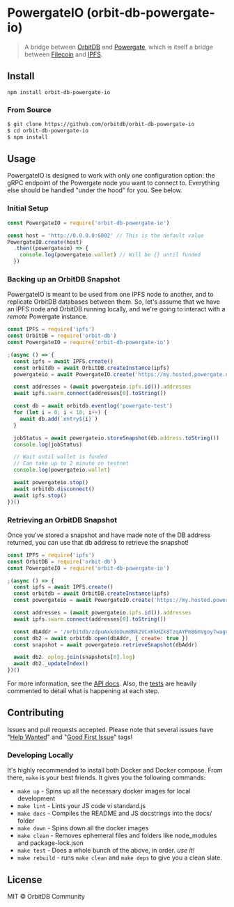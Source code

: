 # PowergateIO (orbit-db-powergate-io)

> A bridge between [OrbitDB](https://github.com/orbitdb/orbit-db) and [Powergate](https://docs.textile.io/powergate/), which is itself a bridge between [Filecoin](https://filecoin.io) and [IPFS](https://ipfs.io/).

## Install

`npm install orbit-db-powergate-io`

### From Source

```bash
$ git clone https://github.com/orbitdb/orbit-db-powergate-io
$ cd orbit-db-powergate-io
$ npm install
```

## Usage

PowergateIO is designed to work with only one configuration option: the gRPC
endpoint of the Powergate node you want to connect to. Everything else should be handled
"under the hood" for you. See below.

### Initial Setup

```JavaScript
const PowergateIO = require('orbit-db-powergate-io')

const host = 'http://0.0.0.0:6002' // This is the default value
PowergateIO.create(host)
  .then((powergateio) => {
    console.log(powergateio.wallet) // Will be {} until funded
  })
```

### Backing up an OrbitDB Snapshot

PowergateIO is meant to be used from one IPFS node to another, and to replicate
OrbitDB databases between them. So, let's assume that we have an IPFS node and
OrbitDB running locally, and we're going to interact with a _remote_ Powergate
instance.

```JavaScript
const IPFS = require('ipfs')
const OrbitDB = require('orbit-db')
const PowergateIO = require('orbit-db-powergate-io')

;(async () => {
  const ipfs = await IPFS.create()
  const orbitdb = await OrbitDB.createInstance(ipfs)
  powergateio = await PowergateIO.create('https://my.hosted.powergate.node')

  const addresses = (await powergateio.ipfs.id()).addresses
  await ipfs.swarm.connect(addresses[0].toString())

  const db = await orbitdb.eventlog('powergate-test')
  for (let i = 0; i < 10; i++) {
    await db.add(`entry${i}`)
  }

  jobStatus = await powergateio.storeSnapshot(db.address.toString())
  console.log(jobStatus)

  // Wait until wallet is funded
  // Can take up to 2 minute on testnet
  console.log(powergateio.wallet)

  await powergateio.stop()
  await orbitdb.disconnect()
  await ipfs.stop()
})()
```

### Retrieving an OrbitDB Snapshot

Once you've stored a snapshot and have made note of the DB address returned,
you can use that db address to retrieve the snapshot!

```JavaScript
const IPFS = require('ipfs')
const OrbitDB = require('orbit-db')
const PowergateIO = require('orbit-db-powergate-io')

;(async () => {
  const ipfs = await IPFS.create()
  const orbitdb = await OrbitDB.createInstance(ipfs)
  const powergateio = await PowergateIO.create('https://my.hosted.powergate.node')

  const addresses = (await powergateio.ipfs.id()).addresses
  await ipfs.swarm.connect(addresses[0].toString())

  const dbAddr = '/orbitdb/zdpuAxkdoDum8Nk2VCxKkHZk8TzqAYPm86mVgoy7wagu2UcZB/powergate-test'
  const db2 = await orbitdb.open(dbAddr, { create: true })
  const snapshot = await powergateio.retrieveSnapshot(dbAddr)

  await db2._oplog.join(snapshots[0].log)
  await db2._updateIndex()
})()
```

For more information, see the [API docs](https://orbitdb.github.io/orbit-db-powergate-io/PowergateIO.html). Also,
the [tests](https://github.com/orbitdb/orbit-db-powergate-io/tree/master/test) are heavily commented to detail
what is happening at each step.

## Contributing

Issues and pull requests accepted. Please note that several issues have "[Help Wanted]"
and "[Good First Issue]" tags!

[Good First Issue]: (https://github.com/orbitdb/orbit-db-powergate-io/issues?q=is%3Aissue+is%3Aopen+label%3A%22good+first+issue%22)
[Help Wanted]: (https://github.com/orbitdb/orbit-db-powergate-io/issues?q=is%3Aissue+is%3Aopen+label%3A%22help+wanted%22)

### Developing Locally

It's highly recommended to install both Docker and Docker compose. From there, `make` is your
best friends. It gives you the following commands:

- `make up` - Spins up all the necessary docker images for local development
- `make lint` - Lints your JS code vi standard.js
- `make docs` - Compiles the README and JS docstrings into the docs/ folder
- `make down` - Spins down all the docker images
- `make clean` - Removes ephemeral files and folders like node_modules and package-lock.json
- `make test` - Does a whole bunch of the above, in order. *use it!*
- `make rebuild` - runs `make clean` and `make deps` to give you a clean slate.

## License

MIT © OrbitDB Community
